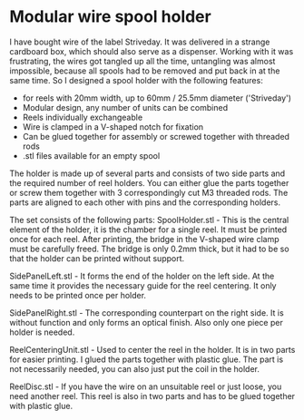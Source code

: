 Modular wire spool holder
=========================

I have bought wire of the label Striveday. It was delivered in a strange cardboard box, which should also serve as a dispenser. Working with it was frustrating, the wires got tangled up all the time, untangling was almost impossible, because all spools had to be removed and put back in at the same time.
So I designed a spool holder with the following features:
- for reels with 20mm width, up to 60mm / 25.5mm diameter ('Striveday')
- Modular design, any number of units can be combined
- Reels individually exchangeable
- Wire is clamped in a V-shaped notch for fixation
- Can be glued together for assembly or screwed together with threaded rods
- .stl files available for an empty spool

The holder is made up of several parts and consists of two side parts and the required number of reel holders. You can either glue the parts together or screw them together with 3 correspondingly cut M3 threaded rods. The parts are aligned to each other with pins and the corresponding holders.

The set consists of the following parts:
SpoolHolder.stl - This is the central element of the holder, it is the chamber for a single reel. It must be printed once for each reel. After printing, the bridge in the V-shaped wire clamp must be carefully freed. The bridge is only 0.2mm thick, but it had to be so that the holder can be printed without support.

SidePanelLeft.stl - It forms the end of the holder on the left side. At the same time it provides the necessary guide for the reel centering. It only needs to be printed once per holder.

SidePanelRight.stl - The corresponding counterpart on the right side. It is without function and only forms an optical finish. Also only one piece per holder is needed.

ReelCenteringUnit.stl - Used to center the reel in the holder. It is in two parts for easier printing. I glued the parts together with plastic glue. The part is not necessarily needed, you can also just put the coil in the holder.

ReelDisc.stl - If you have the wire on an unsuitable reel or just loose, you need another reel. This reel is also in two parts and has to be glued together with plastic glue.